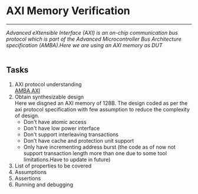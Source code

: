 # AXI Memory Verification
---------------------------------------

*Advanced eXtensible Interface (AXI) is an on-chip communication bus protocol which is part of the Advanced Microcontroller Bus Architecture specification (AMBA).Here we are using an AXI memory as DUT*<br>
<br>

## Tasks
1. AXI protocol understanding<br>
   [AMBA AXI](https://www.google.com/url?sa=t&rct=j&q=&esrc=s&source=web&cd=&ved=2ahUKEwiQzb33nP2CAxWMRmcHHRVGCSYQFnoECBcQAQ&url=https%3A%2F%2Fdocumentation-service.arm.com%2Fstatic%2F5f915920f86e16515cdc3342%3Ftoken%3D&usg=AOvVaw2512gw412xiXzIkXoe8ZSC&opi=89978449) <br>
3. Obtain synthesizable design<br>
   Here we disgned an AXI memory of 128B. The design coded as per the axi protocol specification with few assumption to reduce the complexity of design.<br>
   * Don't have atomic access
   * Don't have low power interface
   * Don't support interleaving transactions
   * Don't have cache and protection unit support
   * Only have incrementing address burst
   (the code as of now not support transaction length more than one due to some tool limitations.Have to update in future)
4. List of properties to be covered
5. Assumptions
6. Assertions
7. Running and debugging
